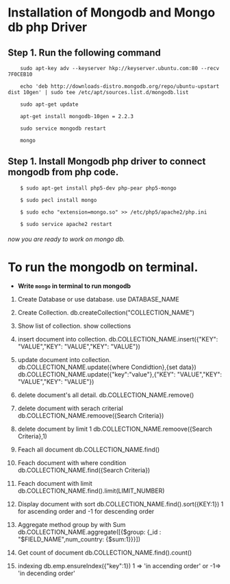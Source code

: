 # Installation of Mongodb and Mongo db php Driver
	
## Step 1. Run the following command 
		sudo apt-key adv --keyserver hkp://keyserver.ubuntu.com:80 --recv 7F0CEB10

		echo 'deb http://downloads-distro.mongodb.org/repo/ubuntu-upstart dist 10gen' | sudo tee /etc/apt/sources.list.d/mongodb.list

		sudo apt-get update

		apt-get install mongodb-10gen = 2.2.3

		sudo service mongodb restart

		mongo


## Step 1. Install Mongodb php driver to connect mongodb from php code.

		$ sudo apt-get install php5-dev php-pear php5-mongo

		$ sudo pecl install mongo

		$ sudo echo "extension=mongo.so" >> /etc/php5/apache2/php.ini

		$ sudo service apache2 restart

###### now you are ready to work on mongo db.

# To run the mongodb on terminal.

* **Write `mongo` in terminal to run mongodb**

1. Create Database or use database.
		use DATABASE_NAME

2. Create Collection. 
		db.createCollection("COLLECTION_NAME")

3. Show list of collection. 
		show collections

4. insert document into collection.
		db.COLLECTION_NAME.insert({"KEY": "VALUE","KEY": "VALUE","KEY": "VALUE"}) 

5. update document into collection.
		db.COLLECTION_NAME.update({where Condidtion},{set data})
			db.COLLECTION_NAME.update({"key":"value"},{"KEY": "VALUE","KEY": "VALUE","KEY": "VALUE"})

6. delete document's all detail.
		db.COLLECTION_NAME.remove()

7. delete document with serach criterial
		db.COLLECTION_NAME.remoove({Search Criteria})

8. delete document by limit 1 
		db.COLLECTION_NAME.remoove({Search Criteria},1)

9. Feach all document 
		db.COLLECTION_NAME.find()

10. Feach document with where condition 
		db.COLLECTION_NAME.find({Search Criteria})

11. Feach document with limit
		db.COLLECTION_NAME.find().limit(LIMIT_NUMBER)

12. Display document with sort 
		db.COLLECTION_NAME.find().sort({KEY:1}) 
		1 for ascending order and -1 for descending order

13. Aggregate method group by with Sum 
		db.COLLECTION_NAME.aggregate([{$group: {_id : "$FIELD_NAME",num_country: {$sum:1}}}])

14. Get count of document
		db.COLLECTION_NAME.find().count()

15. indexing
		db.emp.ensureIndex({"key":1})
		1 => 'in accending order' or -1=> 'in decending order' 




